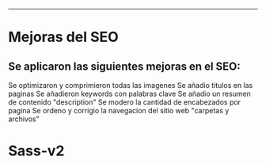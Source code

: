 ----------------------------------------
# Mejoras del SEO
Se aplicaron las siguientes mejoras en el SEO:
----------------------------------------
Se optimizaron y comprimieron todas las imagenes
Se añadio titulos en las paginas
Se añadieron keywords con palabras clave
Se añadio un resumen de contenido "description"
Se modero la cantidad de encabezados por pagina
Se ordeno y corrigio la navegacion del sitio web "carpetas y archivos"








# Sass-v2
